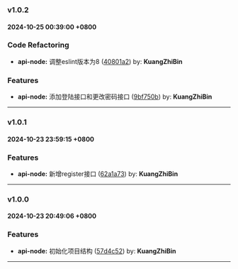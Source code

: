 ### v1.0.2
#### 2024-10-25 00:39:00 +0800

### Code Refactoring

* **api-node:** 调整eslint版本为8  ([40801a2](https://github.com/bin-K/api-node/commit/40801a2)) by: **KuangZhiBin**


### Features

* **api-node:** 添加登陆接口和更改密码接口  ([9bf750b](https://github.com/bin-K/api-node/commit/9bf750b)) by: **KuangZhiBin**

---

### v1.0.1
#### 2024-10-23 23:59:15 +0800

### Features

* **api-node:** 新增register接口  ([62a1a73](https://github.com/bin-K/api-node/commit/62a1a73)) by: **KuangZhiBin**

---

### v1.0.0
#### 2024-10-23 20:49:06 +0800

### Features

* **api-node:** 初始化项目结构  ([57d4c52](https://github.com/bin-K/api-node/commit/57d4c52)) by: **KuangZhiBin**

---

